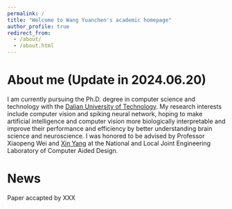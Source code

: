 ```yaml
---
permalink: /
title: "Welcome to Wang Yuanchen's academic homepage"
author_profile: true
redirect_from: 
  - /about/
  - /about.html
---
```

About me (Update in 2024.06.20)
======
I am currently pursuing the Ph.D. degree in computer science and technology with the [Dalian University of Technology](https://www.dlut.edu.cn/).
My research interests include computer vision and spiking neural network, hoping to make artificial intelligence and computer vision more biologically interpretable and improve their performance and efficiency by better understanding brain science and neuroscience.
I was honored to be advised by Professor Xiaopeng Wei and [Xin Yang](https://xinyangdut.github.io/) at the National and Local Joint Engineering Laboratory of Computer Aided Design.

News
======
Paper accapted by XXX

